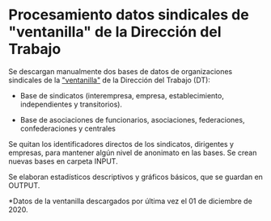 # Procesamiento datos sindicales de "ventanilla" de la Dirección del Trabajo

Se descargan manualmente dos bases de datos de organizaciones sindicales de la ["ventanilla"](http://tramites.dirtrab.cl/VentanillaTransparencia/Transparencia/RerporteRRLLOrg.aspx) de la Dirección del Trabajo (DT):

+ Base de sindicatos (interempresa, empresa, establecimiento, independientes y transitorios).

+ Base de asociaciones de funcionarios, asociaciones, federaciones, confederaciones y centrales

Se quitan los identificadores directos de los sindicatos, dirigentes y empresas, para mantener algún nivel de anonimato en las bases. Se crean nuevas bases en carpeta INPUT. 

Se elaboran estadísticos descriptivos y gráficos básicos, que se guardan en OUTPUT. 

*Datos de la ventanilla descargados por última vez el 01 de diciembre de 2020. 